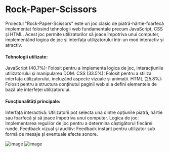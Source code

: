 # Rock-Paper-Scissors

Proiectul "Rock-Paper-Scissors" este un joc clasic de piatră-hârtie-foarfecă implementat folosind tehnologii web fundamentale precum JavaScript, CSS și HTML. Acest joc permite utilizatorilor să joace împotriva unui computer, implementând logica de joc și interfața utilizatorului într-un mod interactiv și atractiv.

<h4>Tehnologii utilizate:</h4>
    JavaScript (40.7%): Folosit pentru a implementa logica de joc, interacțiunile utilizatorului și manipularea DOM.
    CSS (33.5%): Folosit pentru a stiliza interfața utilizatorului, incluzând aspecte vizuale și animații.
    HTML (25.8%): Folosit pentru a structura conținutul paginii web și a defini elementele de bază ale interfeței utilizatorului.

<h4>Funcționalități principale:</h4>
    Interfață interactivă: Utilizatorii pot selecta una dintre opțiunile piatră, hârtie sau foarfecă și să joace împotriva unui computer.
    Logica de joc: Implementarea regulilor de joc pentru a determina câștigătorul fiecărei runde.
    Feedback vizual și auditiv: Feedback instant pentru utilizator sub formă de mesaje și eventuale efecte sonore.

![image](https://github.com/user-attachments/assets/595e3878-0de7-43fd-b452-90e95e44bdd3)
![image](https://github.com/user-attachments/assets/7501b3f3-74d4-46ac-8e57-4afa5f1818f4)
